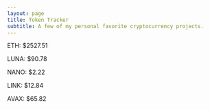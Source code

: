 ```yaml
---
layout: page
title: Token Tracker
subtitle: A few of my personal favorite cryptocurrency projects.
---
```


<!--BEGINCRYPTOINPUT-->
ETH: $2527.51

LUNA: $90.78

NANO: $2.22

LINK: $12.84

AVAX: $65.82

<!--ENDCRYPTOINPUT-->
